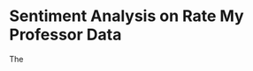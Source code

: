 # Sentiment Analysis on Rate My Professor Data
  
    
The           
      
   
            
    
   
  
